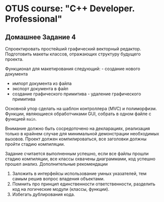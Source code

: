 # OTUS course: "C++ Developer. Professional"

## Домашнее Задание 4

Спроектировать простейший графический векторный редактор. Подготовить макеты классов, отражающих структуру будущего проекта.

Функционал для макетирования следующий: - создание нового документа

- импорт документа из файла
- экспорт документа в файл
- создание графического примитива - удаление графического примитива
  
Основной упор сделать на шаблон контроллера (MVC) и полиморфизм. Функции, являющиеся обработчиками GUI, собрать в одном файле с функцией `main`.

Внимание должно быть сосредоточено на декларациях, реализация только в крайнем случае для минимальной демонстрации необходимых вызовов. Проект должен компилироваться, все заголовки должны пройти стадию компиляции.

Задание считается выполненным успешно, если все файлы прошли стадию компиляции, все классы охвачены диаграммами, код успешно прошел анализ.
Дополнительные рекомендации

1. Заложить в интерфейсы использование умных указателей, тем самым решив вопрос владения объектами.
2. Помнить про принцип единственности ответственности, разделить код на логические модули (классы, функции).
3. Избегать дублирования кода.
   